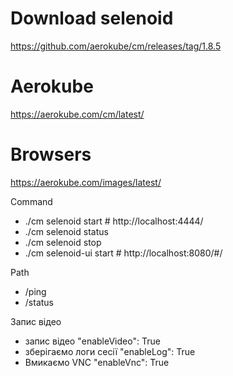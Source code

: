 # Download selenoid
https://github.com/aerokube/cm/releases/tag/1.8.5

# Aerokube
https://aerokube.com/cm/latest/
# Browsers
https://aerokube.com/images/latest/

Command
- ./cm selenoid start       # http://localhost:4444/
- ./cm selenoid status
- ./cm selenoid stop
- ./cm selenoid-ui start    # http://localhost:8080/#/

Path

- /ping
- /status

Запис відео
- запис відео "enableVideo": True
- зберігаємо логи сесії "enableLog": True
- Вмикаємо VNC "enableVnc": True